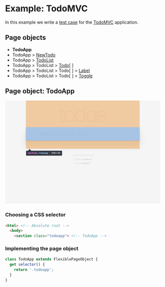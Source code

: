 # Example: TodoMVC

In this example we write a [test case](../index.md#test-case) for the [TodoMVC][external-todomvc] application.

## Page objects

- **TodoApp**
- TodoApp > [NewTodo](./2-new-todo.md#page-object-newtodo)
- TodoApp > [TodoList](./3-todo-list.md#page-object-todolist)
- TodoApp > TodoList > [Todo](./4-todo.md#page-object-todo)[ ]
- TodoApp > TodoList > Todo[ ] > [Label](./5-label.md#page-object-label)
- TodoApp > TodoList > Todo[ ] > [Toggle](./6-toggle.md#page-object-toggle)

## Page object: TodoApp

![todo-app](../images/todo-app.png)

### Choosing a CSS selector

```html
<html> <!-- Absolute root -->
  <body>
    <section class="todoapp"> <!-- TodoApp -->
```

### Implementing the page object

```js
class TodoApp extends FlexiblePageObject {
  get selector() {
    return '.todoapp';
  }
}
```

[external-todomvc]: http://todomvc.com/examples/react/#/
